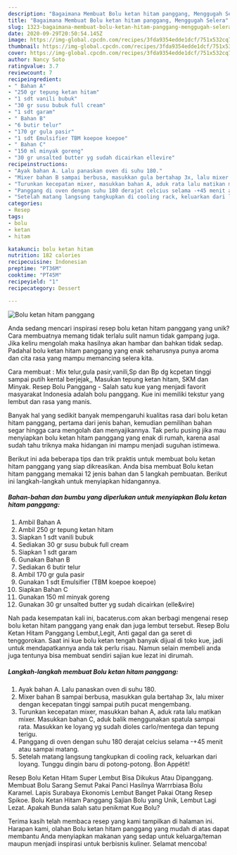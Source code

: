 ```yaml
---
description: "Bagaimana Membuat Bolu ketan hitam panggang, Menggugah Selera"
title: "Bagaimana Membuat Bolu ketan hitam panggang, Menggugah Selera"
slug: 1323-bagaimana-membuat-bolu-ketan-hitam-panggang-menggugah-selera
date: 2020-09-29T20:50:54.145Z
image: https://img-global.cpcdn.com/recipes/3fda9354edde1dcf/751x532cq70/bolu-ketan-hitam-panggang-foto-resep-utama.jpg
thumbnail: https://img-global.cpcdn.com/recipes/3fda9354edde1dcf/751x532cq70/bolu-ketan-hitam-panggang-foto-resep-utama.jpg
cover: https://img-global.cpcdn.com/recipes/3fda9354edde1dcf/751x532cq70/bolu-ketan-hitam-panggang-foto-resep-utama.jpg
author: Nancy Soto
ratingvalue: 3.7
reviewcount: 7
recipeingredient:
- " Bahan A"
- "250 gr tepung ketan hitam"
- "1 sdt vanili bubuk"
- "30 gr susu bubuk full cream"
- "1 sdt garam"
- " Bahan B"
- "6 butir telur"
- "170 gr gula pasir"
- "1 sdt Emulsifier TBM koepoe koepoe"
- " Bahan C"
- "150 ml minyak goreng"
- "30 gr unsalted butter yg sudah dicairkan ellevire"
recipeinstructions:
- "Ayak bahan A. Lalu panaskan oven di suhu 180."
- "Mixer bahan B sampai berbusa, masukkan gula bertahap 3x, lalu mixer dengan kecepatan tinggi sampai putih pucat mengembang."
- "Turunkan kecepatan mixer, masukkan bahan A, aduk rata lalu matikan mixer. Masukkan bahan C, aduk balik menggunakan spatula sampai rata. Masukkan ke loyang yg sudah dioles carlo/mentega dan tepung terigu."
- "Panggang di oven dengan suhu 180 derajat celcius selama -+45 menit atau sampai matang."
- "Setelah matang langsung tangkupkan di cooling rack, keluarkan dari loyang. Tunggu dingin baru di potong-potong. Bon Appétit!"
categories:
- Resep
tags:
- bolu
- ketan
- hitam

katakunci: bolu ketan hitam 
nutrition: 182 calories
recipecuisine: Indonesian
preptime: "PT36M"
cooktime: "PT45M"
recipeyield: "1"
recipecategory: Dessert

---
```



![Bolu ketan hitam panggang](https://img-global.cpcdn.com/recipes/3fda9354edde1dcf/751x532cq70/bolu-ketan-hitam-panggang-foto-resep-utama.jpg)

Anda sedang mencari inspirasi resep bolu ketan hitam panggang yang unik? Cara membuatnya memang tidak terlalu sulit namun tidak gampang juga. Jika keliru mengolah maka hasilnya akan hambar dan bahkan tidak sedap. Padahal bolu ketan hitam panggang yang enak seharusnya punya aroma dan cita rasa yang mampu memancing selera kita.

Cara membuat : Mix telur,gula pasir,vanili,Sp dan Bp dg kcpetan tinggi sampai putih kental berjejak,, Masukan tepung ketan hitam, SKM dan Minyak. Resep Bolu Panggang - Salah satu kue yang menjadi favorit masyarakat Indonesia adalah bolu panggang. Kue ini memiliki tekstur yang lembut dan rasa yang manis.

Banyak hal yang sedikit banyak mempengaruhi kualitas rasa dari bolu ketan hitam panggang, pertama dari jenis bahan, kemudian pemilihan bahan segar hingga cara mengolah dan menyajikannya. Tak perlu pusing jika mau menyiapkan bolu ketan hitam panggang yang enak di rumah, karena asal sudah tahu triknya maka hidangan ini mampu menjadi suguhan istimewa.


Berikut ini ada beberapa tips dan trik praktis untuk membuat bolu ketan hitam panggang yang siap dikreasikan. Anda bisa membuat Bolu ketan hitam panggang memakai 12 jenis bahan dan 5 langkah pembuatan. Berikut ini langkah-langkah untuk menyiapkan hidangannya.

<!--inarticleads1-->

##### Bahan-bahan dan bumbu yang diperlukan untuk menyiapkan Bolu ketan hitam panggang:

1. Ambil  Bahan A
1. Ambil 250 gr tepung ketan hitam
1. Siapkan 1 sdt vanili bubuk
1. Sediakan 30 gr susu bubuk full cream
1. Siapkan 1 sdt garam
1. Gunakan  Bahan B
1. Sediakan 6 butir telur
1. Ambil 170 gr gula pasir
1. Gunakan 1 sdt Emulsifier (TBM koepoe koepoe)
1. Siapkan  Bahan C
1. Gunakan 150 ml minyak goreng
1. Gunakan 30 gr unsalted butter yg sudah dicairkan (elle&amp;vire)


Nah pada kesempatan kali ini, bacaterus.com akan berbagi mengenai resep bolu ketan hitam panggang yang enak dan juga lembut tersebut. Resep Bolu Ketan Hitam Panggang Lembut,Legit, Anti gagal dan ga seret di tenggorokan. Saat ini kue bolu ketan tengah banyak dijual di toko kue, jadi untuk mendapatkannya anda tak perlu risau. Namun selain membeli anda juga tentunya bisa membuat sendiri sajian kue lezat ini dirumah. 

<!--inarticleads2-->

##### Langkah-langkah membuat Bolu ketan hitam panggang:

1. Ayak bahan A. Lalu panaskan oven di suhu 180.
1. Mixer bahan B sampai berbusa, masukkan gula bertahap 3x, lalu mixer dengan kecepatan tinggi sampai putih pucat mengembang.
1. Turunkan kecepatan mixer, masukkan bahan A, aduk rata lalu matikan mixer. Masukkan bahan C, aduk balik menggunakan spatula sampai rata. Masukkan ke loyang yg sudah dioles carlo/mentega dan tepung terigu.
1. Panggang di oven dengan suhu 180 derajat celcius selama -+45 menit atau sampai matang.
1. Setelah matang langsung tangkupkan di cooling rack, keluarkan dari loyang. Tunggu dingin baru di potong-potong. Bon Appétit!


Resep Bolu Ketan Hitam Super Lembut Bisa Dikukus Atau Dipanggang. Membuat Bolu Sarang Semut Pakai Panci Hasilnya Warrrbiasa Bolu Karamel. Lapis Surabaya Ekonomis Lembut Banget Pakai Otang Resep Spikoe. Bolu Ketan Hitam Panggang Sajian Bolu yang Unik, Lembut Lagi Lezat. Apakah Bunda salah satu penikmat Kue Bolu? 

Terima kasih telah membaca resep yang kami tampilkan di halaman ini. Harapan kami, olahan Bolu ketan hitam panggang yang mudah di atas dapat membantu Anda menyiapkan makanan yang sedap untuk keluarga/teman maupun menjadi inspirasi untuk berbisnis kuliner. Selamat mencoba!
